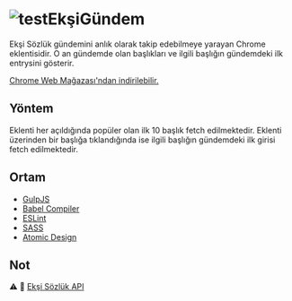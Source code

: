 # ![test](https://raw.githubusercontent.com/egemenu/eksiGundem/master/dist/icon48.png)EkşiGündem

Ekşi Sözlük gündemini anlık olarak takip edebilmeye yarayan Chrome eklentisidir. O an gündemde olan başlıkları ve ilgili başlığın gündemdeki ilk entrysini gösterir.

[Chrome Web Mağazası'ndan indirilebilir.](https://chrome.google.com/webstore/detail/ek%C5%9Fig%C3%BCndem/mcpbcakicaoejannhkekgnefadpjblnk)

## Yöntem

Eklenti her açıldığında popüler olan ilk 10 başlık fetch edilmektedir. Eklenti üzerinden bir başlığa tıklandığında ise ilgili başlığın gündemdeki ilk girisi fetch edilmektedir.

## Ortam

* [GulpJS](https://gulpjs.com)
* [Babel Compiler](https://babeljs.io)
* [ESLint](https://eslint.org)
* [SASS](https://sass-lang.com)
* [Atomic Design](http://atomicdesign.bradfrost.com/)

## Not

:warning: :rocket: [Ekşi Sözlük API](https://github.com/eksisozluk/api/issues/1) 
